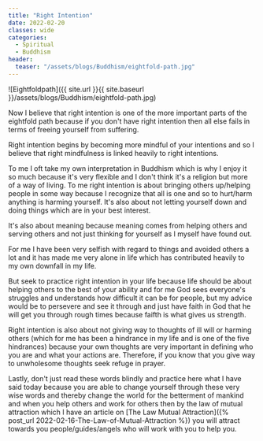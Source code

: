```yaml
---
title: "Right Intention"
date: 2022-02-20
classes: wide
categories:
  - Spiritual 
  - Buddhism
header:
  teaser: "/assets/blogs/Buddhism/eightfold-path.jpg"
---
```


![Eightfoldpath]({{ site.url }}{{ site.baseurl }}/assets/blogs/Buddhism/eightfold-path.jpg)

Now I believe that right intention is one of the more important parts of the eightfold path because if you don't have right intention then all else fails in terms of freeing yourself from suffering. 

Right intention begins by becoming more mindful of your intentions and so I believe that right mindfulness is linked heavily to right intentions.

To me I oft take my own interpretation in Buddhism which is why I enjoy it so much because it's very flexible and I don't think it's a religion but more of a way of living. To me right intention is about bringing others up/helping people in some way because I recognize that all is one and so to hurt/harm anything is harming yourself. It's also about not letting yourself down and doing things which are in your best interest. 

It's also about meaning because meaning comes from helping others and serving others and not just thinking for yourself as I myself have found out. 

For me I have been very selfish with regard to things and avoided others a lot and it has made me very alone in life which has contributed heavily to my own downfall in my life. 

But seek to practice right intention in your life because life should be about helping others to the best of your ability and for me God sees everyone's struggles and understands how difficult it can be for people, but my advice would be to persevere and see it through and just have faith in God that he will get you through rough times because faifth is what gives us strength.

Right intention is also about not giving way to thoughts of ill will or harming others (which for me has been a hindrance in my life and is one of the five hindrances) because your own thoughts are very important in defining who you are and what your actions are. Therefore, if you know that you give way to unwholesome thoughts seek refuge in prayer. 

Lastly, don't just read these words blindly and practice here what I have said today because you are able to change yourself through these very wise words and thereby change the world for the betterment of mankind and when you help others and work for others then by the law of mutual attraction which I have an article on [The Law Mutual Attraction]({% post_url 2022-02-16-The-Law-of-Mutual-Attraction %}) you will attract towards you people/guides/angels who will work with you to help you. 
